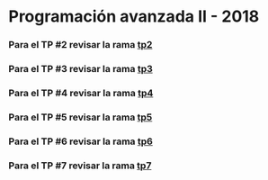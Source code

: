# Programación avanzada II - 2018

### Para el TP #2 revisar la rama [tp2](https://github.com/FRMDP/2018/tree/tp2)

### Para el TP #3 revisar la rama [tp3](https://github.com/FRMDP/2018/tree/tp3)

### Para el TP #4 revisar la rama [tp4](https://github.com/FRMDP/2018/tree/tp4)

### Para el TP #5 revisar la rama [tp5](https://github.com/FRMDP/2018/tree/tp5)

### Para el TP #6 revisar la rama [tp6](https://github.com/FRMDP/2018/tree/tp6)

### Para el TP #7 revisar la rama [tp7](https://github.com/FRMDP/2018/tree/tp7)